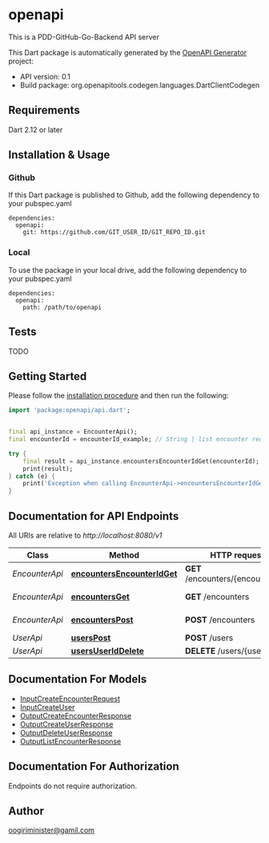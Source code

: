# openapi
This is a PDD-GitHub-Go-Backend API server

This Dart package is automatically generated by the [OpenAPI Generator](https://openapi-generator.tech) project:

- API version: 0.1
- Build package: org.openapitools.codegen.languages.DartClientCodegen

## Requirements

Dart 2.12 or later

## Installation & Usage

### Github
If this Dart package is published to Github, add the following dependency to your pubspec.yaml
```
dependencies:
  openapi:
    git: https://github.com/GIT_USER_ID/GIT_REPO_ID.git
```

### Local
To use the package in your local drive, add the following dependency to your pubspec.yaml
```
dependencies:
  openapi:
    path: /path/to/openapi
```

## Tests

TODO

## Getting Started

Please follow the [installation procedure](#installation--usage) and then run the following:

```dart
import 'package:openapi/api.dart';


final api_instance = EncounterApi();
final encounterId = encounterId_example; // String | list encounter request

try {
    final result = api_instance.encountersEncounterIdGet(encounterId);
    print(result);
} catch (e) {
    print('Exception when calling EncounterApi->encountersEncounterIdGet: $e\n');
}

```

## Documentation for API Endpoints

All URIs are relative to *http://localhost:8080/v1*

Class | Method | HTTP request | Description
------------ | ------------- | ------------- | -------------
*EncounterApi* | [**encountersEncounterIdGet**](doc//EncounterApi.md#encountersencounteridget) | **GET** /encounters/{encounter_id} | Get All Encounters
*EncounterApi* | [**encountersGet**](doc//EncounterApi.md#encountersget) | **GET** /encounters | Get All Encounters
*EncounterApi* | [**encountersPost**](doc//EncounterApi.md#encounterspost) | **POST** /encounters | Create Encounter
*UserApi* | [**usersPost**](doc//UserApi.md#userspost) | **POST** /users | Create User
*UserApi* | [**usersUserIdDelete**](doc//UserApi.md#usersuseriddelete) | **DELETE** /users/{user_id} | Delete User


## Documentation For Models

 - [InputCreateEncounterRequest](doc//InputCreateEncounterRequest.md)
 - [InputCreateUser](doc//InputCreateUser.md)
 - [OutputCreateEncounterResponse](doc//OutputCreateEncounterResponse.md)
 - [OutputCreateUserResponse](doc//OutputCreateUserResponse.md)
 - [OutputDeleteUserResponse](doc//OutputDeleteUserResponse.md)
 - [OutputListEncounterResponse](doc//OutputListEncounterResponse.md)


## Documentation For Authorization

Endpoints do not require authorization.


## Author

oogiriminister@gamil.com

